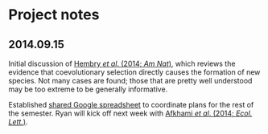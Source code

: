 # Project notes

## 2014.09.15

Initial discussion of [Hembry *et al*. (2014; *Am Nat*)](http://dx.doi.org/10.1086/677928), which reviews the evidence that coevolutionary selection directly causes the formation of new species. Not many cases are found; those that are pretty well understood may be too extreme to be generally informative.

Established [shared Google spreadsheet](https://docs.google.com/spreadsheets/d/1xlDhX4D_L3mvzZgfQYNdb6INZFq39RPimZ1lAL_aR-A/edit?usp=sharing) to coordinate plans for the rest of the semester. Ryan will kick off next week with [Afkhami *et al*. (2014; *Ecol. Lett.*)](10.1111/ele.12332).

